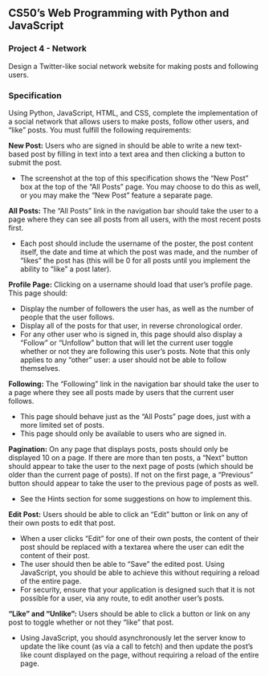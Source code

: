 ## CS50’s Web Programming with Python and JavaScript
### Project 4 - Network

Design a Twitter-like social network website for making posts and following users.

### Specification
Using Python, JavaScript, HTML, and CSS, complete the implementation of a social network that allows users to make posts, follow other users, and “like” posts. You must fulfill the following requirements:

**New Post:** Users who are signed in should be able to write a new text-based post by filling in text into a text area and then clicking a button to submit the post.
* The screenshot at the top of this specification shows the “New Post” box at the top of the “All Posts” page. You may choose to do this as well, or you may make the “New Post” feature a separate page.

**All Posts:** The “All Posts” link in the navigation bar should take the user to a page where they can see all posts from all users, with the most recent posts first.
* Each post should include the username of the poster, the post content itself, the date and time at which the post was made, and the number of “likes” the post has (this will be 0 for all posts until you implement the ability to “like” a post later).

**Profile Page:** Clicking on a username should load that user’s profile page. This page should:
* Display the number of followers the user has, as well as the number of people that the user follows.
* Display all of the posts for that user, in reverse chronological order.
* For any other user who is signed in, this page should also display a “Follow” or “Unfollow” button that will let the current user toggle whether or not they are following this user’s posts. Note that this only applies to any “other” user: a user should not be able to follow themselves.

**Following:** The “Following” link in the navigation bar should take the user to a page where they see all posts made by users that the current user follows.
* This page should behave just as the “All Posts” page does, just with a more limited set of posts.
* This page should only be available to users who are signed in.

**Pagination:** On any page that displays posts, posts should only be displayed 10 on a page. If there are more than ten posts, a “Next” button should appear to take the user to the next page of posts (which should be older than the current page of posts). If not on the first page, a “Previous” button should appear to take the user to the previous page of posts as well.
* See the Hints section for some suggestions on how to implement this.

**Edit Post:** Users should be able to click an “Edit” button or link on any of their own posts to edit that post.
* When a user clicks “Edit” for one of their own posts, the content of their post should be replaced with a textarea where the user can edit the content of their post.
* The user should then be able to “Save” the edited post. Using JavaScript, you should be able to achieve this without requiring a reload of the entire page.
* For security, ensure that your application is designed such that it is not possible for a user, via any route, to edit another user’s posts.

**“Like” and “Unlike”:** Users should be able to click a button or link on any post to toggle whether or not they “like” that post.
* Using JavaScript, you should asynchronously let the server know to update the like count (as via a call to fetch) and then update the post’s like count displayed on the page, without requiring a reload of the entire page.
